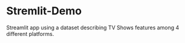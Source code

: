 # Stremlit-Demo
Streamlit app using a dataset describing TV Shows features among 4 different platforms.
